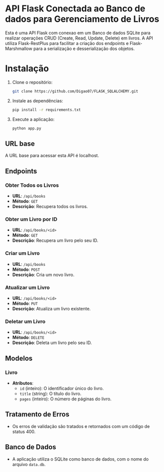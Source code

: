 # API Flask Conectada ao Banco de dados para Gerenciamento de Livros
Esta é uma API Flask com conexao em um Banco de dados SQLite para realizar operações CRUD (Create, Read, Update, Delete) em livros. A API utiliza Flask-RestPlus para facilitar a criação dos endpoints e Flask-Marshmallow para a serialização e desserialização dos objetos.

# Instalação
1. Clone o repositório:

   ```bash
   git clone https://github.com/Digao07/FLASK_SQLALCHEMY.git
   
2. Instale as dependências:
   ```bash
   pip install -r requirements.txt
   
3. Execute a aplicação:
   ```bash
   python app.py

## URL base 
A URL base para acessar esta API é localhost.

## Endpoints

### Obter Todos os Livros
- **URL**: `/api/books`
- **Método**: `GET`
- **Descrição**: Recupera todos os livros.

### Obter um Livro por ID
- **URL**: `/api/books/<id>`
- **Método**: `GET`
- **Descrição**: Recupera um livro pelo seu ID.

### Criar um Livro
- **URL**: `/api/books`
- **Método**: `POST`
- **Descrição**: Cria um novo livro.

### Atualizar um Livro
- **URL**: `/api/books/<id>`
- **Método**: `PUT`
- **Descrição**: Atualiza um livro existente.

### Deletar um Livro
- **URL**: `/api/books/<id>`
- **Método**: `DELETE`
- **Descrição**: Deleta um livro pelo seu ID.

## Modelos

### Livro
- **Atributos**:
  - `id` (inteiro): O identificador único do livro.
  - `title` (string): O título do livro.
  - `pages` (inteiro): O número de páginas do livro.

## Tratamento de Erros
- Os erros de validação são tratados e retornados com um código de status 400.

## Banco de Dados
- A aplicação utiliza o SQLite como banco de dados, com o nome do arquivo `data.db`.

